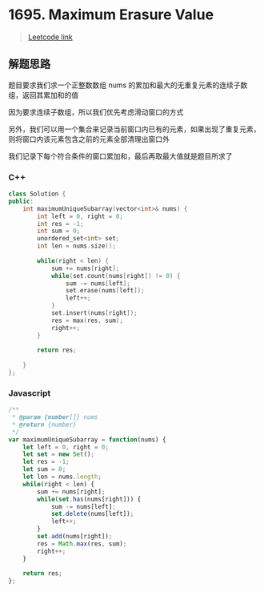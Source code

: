 # 1695. Maximum Erasure Value

> [Leetcode link](https://leetcode.com/problems/maximum-erasure-value/)



## 解题思路

题目要求我们求一个正整数数组 nums 的累加和最大的无重复元素的连续子数组，返回其累加和的值

因为要求连续子数组，所以我们优先考虑滑动窗口的方式

另外，我们可以用一个集合来记录当前窗口内已有的元素，如果出现了重复元素，则将窗口内该元素包含之前的元素全部清理出窗口外

我们记录下每个符合条件的窗口累加和，最后再取最大值就是题目所求了



### C++

```cpp
class Solution {
public:
    int maximumUniqueSubarray(vector<int>& nums) {
        int left = 0, right = 0;
        int res = -1;
        int sum = 0;
        unordered_set<int> set;
        int len = nums.size();
        
        while(right < len) {
            sum += nums[right];
            while(set.count(nums[right]) != 0) {
                sum -= nums[left];
                set.erase(nums[left]);
                left++;
            }
            set.insert(nums[right]);
            res = max(res, sum);
            right++;
        }
        
        return res;
            
    }
};
```



### Javascript

```js
/**
 * @param {number[]} nums
 * @return {number}
 */
var maximumUniqueSubarray = function(nums) {
    let left = 0, right = 0;
    let set = new Set();
    let res = -1;
    let sum = 0;
    let len = nums.length;
    while(right < len) {
        sum += nums[right];
        while(set.has(nums[right])) {
            sum -= nums[left];
            set.delete(nums[left]);
            left++;
        }
        set.add(nums[right]);
        res = Math.max(res, sum);
        right++;
    }
    
    return res;
};
```

